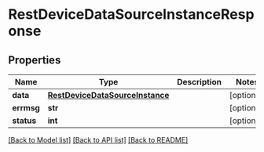 # RestDeviceDataSourceInstanceResponse

## Properties
Name | Type | Description | Notes
------------ | ------------- | ------------- | -------------
**data** | [**RestDeviceDataSourceInstance**](RestDeviceDataSourceInstance.md) |  | [optional] 
**errmsg** | **str** |  | [optional] 
**status** | **int** |  | [optional] 

[[Back to Model list]](../README.md#documentation-for-models) [[Back to API list]](../README.md#documentation-for-api-endpoints) [[Back to README]](../README.md)


